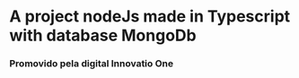 # A project nodeJs made in Typescript with database MongoDb

### Promovido pela digital Innovatio One